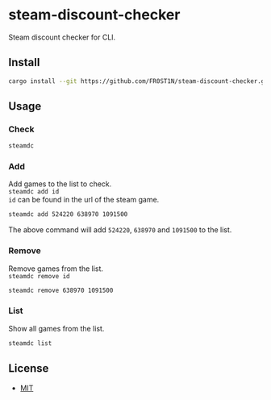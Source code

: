 # steam-discount-checker
Steam discount checker for CLI.

## Install
```bash
cargo install --git https://github.com/FR0ST1N/steam-discount-checker.git
```

## Usage

### Check
```bash
steamdc
```

### Add
Add games to the list to check.  
`steamdc add id`  
`id` can be found in the url of the steam game.
```bash
steamdc add 524220 638970 1091500
```
The above command will add `524220`, `638970` and `1091500` to the list.

### Remove
Remove games from the list.  
`steamdc remove id`
```bash
steamdc remove 638970 1091500
```

### List
Show all games from the list.
```bash
steamdc list
```

## License
- [MIT](LICENSE)

